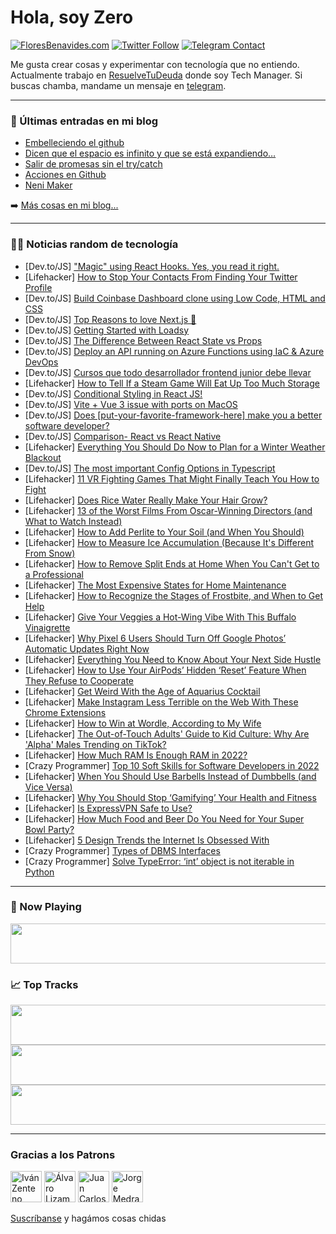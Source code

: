 # Hola, soy Zero

[![FloresBenavides.com](https://img.shields.io/website?down_message=oops&label=MiBlog&style=for-the-badge&up_message=online&url=https%3A%2F%2Ffloresbenavides.com)](https://floresbenavides.com) [![Twitter Follow](https://img.shields.io/twitter/follow/ZeroDragon?color=%231DA1F2&label=Follow&logo=twitter&logoColor=ffffff&style=for-the-badge)](https://twitter.com/zerodragon) [![Telegram Contact](https://img.shields.io/badge/escr%C3%ADbeme-ZeroDragon-%2326A5E4?style=for-the-badge&logo=telegram)](https://t.me/zerodragon)

Me gusta crear cosas y experimentar con tecnología que no entiendo.
Actualmente trabajo en [ResuelveTuDeuda](http://github.com/resuelve) donde soy Tech Manager.
Si buscas chamba, mandame un mensaje en [telegram](https://t.me/zerodragon).

---

### 📕 Últimas entradas en mi blog
<!-- BLOG-POST-LIST:START -->
- [Embelleciendo el github](https://floresbenavides.com/embelleciendo-el-github/)
- [Dicen que el espacio es infinito y que se está expandiendo…](https://floresbenavides.com/dicen-que-el-espacio-es-infinito-y-que-se-esta-expandiendo/)
- [Salir de promesas sin el try/catch](https://floresbenavides.com/salir-de-promesas-sin-el-try-catch/)
- [Acciones en Github](https://floresbenavides.com/acciones-en-github/)
- [Neni Maker](https://floresbenavides.com/neni-maker/)
<!-- BLOG-POST-LIST:END -->

➡️ [Más cosas en mi blog...](https://floresbenavides.com)

---

### 👨‍💻 Noticias random de tecnología
<!-- TECH-POSTS:START -->
- [Dev.to/JS] [&quot;Magic&quot; using React Hooks. Yes, you read it right.](https://dev.to/ahtrahdis7/magic-using-react-hooks-yes-you-read-it-right-17e5)
- [Lifehacker] [How to Stop Your Contacts From Finding Your Twitter Profile](https://lifehacker.com/how-to-stop-your-contacts-from-finding-your-twitter-pro-1848491997)
- [Dev.to/JS] [Build Coinbase Dashboard clone using Low Code, HTML and CSS](https://dev.to/rarestoma/build-coinbase-dashboard-clone-using-low-code-html-and-css-3k6i)
- [Dev.to/JS] [Top Reasons to love Next.js 🥰](https://dev.to/dreamyplayer/top-reasons-to-love-nextjs-3805)
- [Dev.to/JS] [Getting Started with Loadsy](https://dev.to/qainsights/getting-started-with-loadsy-1bjp)
- [Dev.to/JS] [The Difference Between React State vs Props](https://dev.to/cat/the-difference-between-react-state-vs-props-1g04)
- [Dev.to/JS] [Deploy an API running on Azure Functions using IaC &amp; Azure DevOps](https://dev.to/lakkimartin/deploy-an-api-running-on-azure-functions-using-iac-azure-devops-1439)
- [Dev.to/JS] [Cursos que todo desarrollador frontend junior debe llevar](https://dev.to/heraldofortuna/cursos-que-todo-desarrollador-frontend-junior-debe-llevar-8dg)
- [Lifehacker] [How to Tell If a Steam Game Will Eat Up Too Much Storage](https://lifehacker.com/how-to-tell-if-a-steam-game-will-eat-up-too-much-storag-1848490551)
- [Dev.to/JS] [Conditional Styling in React JS!](https://dev.to/salehmubashar/conditional-styling-in-react-js-3h52)
- [Dev.to/JS] [Vite + Vue 3 issue with ports on MacOS](https://dev.to/ingsm/vite-vue-3-issue-with-ports-on-macos-640)
- [Dev.to/JS] [Does [put-your-favorite-framework-here] make you a better software developer?](https://dev.to/padcom/does-put-your-favorite-framework-here-make-you-a-better-software-developer-6en)
- [Dev.to/JS] [Comparison- React vs React Native](https://dev.to/santan21/comparison-react-vs-react-native-3gf9)
- [Lifehacker] [Everything You Should Do Now to Plan for a Winter Weather Blackout](https://lifehacker.com/everything-you-should-do-now-to-plan-for-a-winter-weath-1848490402)
- [Dev.to/JS] [The most important Config Options in Typescript](https://dev.to/a7m3d000/the-most-important-config-options-in-typescript-88p)
- [Lifehacker] [11 VR Fighting Games That Might Finally Teach You How to Fight](https://lifehacker.com/11-vr-fighting-games-that-might-finally-teach-you-how-t-1848483812)
- [Lifehacker] [Does Rice Water Really Make Your Hair Grow?](https://lifehacker.com/does-rice-water-really-make-your-hair-grow-1848484522)
- [Lifehacker] [13 of the Worst Films From Oscar-Winning Directors &lpar;and What to Watch Instead&rpar;](https://lifehacker.com/13-of-the-worst-films-from-oscar-winning-directors-and-1848474772)
- [Lifehacker] [How to Add Perlite to Your Soil &lpar;and When You Should&rpar;](https://lifehacker.com/how-to-add-perlite-to-your-soil-and-when-you-should-1848477041)
- [Lifehacker] [How to Measure Ice Accumulation &lpar;Because It&#39;s Different From Snow&rpar;](https://lifehacker.com/how-to-measure-ice-accumulation-because-its-different-1848477062)
- [Lifehacker] [How to Remove Split Ends at Home When You Can&#39;t Get to a Professional](https://lifehacker.com/how-to-remove-split-ends-at-home-when-you-cant-get-to-a-1848476525)
- [Lifehacker] [The Most Expensive States for Home Maintenance](https://lifehacker.com/the-most-expensive-states-for-home-maintenance-1848476549)
- [Lifehacker] [How to Recognize the Stages of Frostbite, and When to Get Help](https://lifehacker.com/how-to-recognize-the-stages-of-frostbite-and-when-to-g-1848476581)
- [Lifehacker] [Give Your Veggies a Hot-Wing Vibe With This Buffalo Vinaigrette](https://lifehacker.com/give-your-veggies-a-hot-wing-vibe-with-this-buffalo-vin-1848484090)
- [Lifehacker] [Why Pixel 6 Users Should Turn Off Google Photos’ Automatic Updates Right Now](https://lifehacker.com/why-pixel-6-users-should-turn-off-google-photos-automa-1848481912)
- [Lifehacker] [Everything You Need to Know About Your Next Side Hustle](https://lifehacker.com/everything-you-need-to-know-about-your-next-side-hustle-1848482413)
- [Lifehacker] [How to Use Your AirPods’ Hidden ‘Reset’ Feature When They Refuse to Cooperate](https://lifehacker.com/how-to-use-your-airpods-hidden-reset-feature-when-th-1848481632)
- [Lifehacker] [Get Weird With the Age of Aquarius Cocktail](https://lifehacker.com/get-weird-with-the-age-of-aquarius-cocktail-1848481214)
- [Lifehacker] [Make Instagram Less Terrible on the Web With These Chrome Extensions](https://lifehacker.com/make-instagram-less-terrible-on-the-web-with-these-chro-1848479619)
- [Lifehacker] [How to Win at Wordle, According to My Wife](https://lifehacker.com/how-to-win-at-wordle-according-to-my-wife-1848480285)
- [Lifehacker] [The Out-of-Touch Adults&#39; Guide to Kid Culture: Why Are &#39;Alpha&#39; Males Trending on TikTok?](https://lifehacker.com/the-out-of-touch-adults-guide-to-kid-culture-why-are-a-1848479421)
- [Lifehacker] [How Much RAM Is Enough RAM in 2022?](https://lifehacker.com/how-much-ram-is-enough-ram-in-2022-1848475998)
- [Crazy Programmer] [Top 10 Soft Skills for Software Developers in 2022](https://www.thecrazyprogrammer.com/2022/02/soft-skills-for-software-developers.html)
- [Lifehacker] [When You Should Use Barbells Instead of Dumbbells &lpar;and Vice Versa&rpar;](https://lifehacker.com/when-you-should-use-barbells-instead-of-dumbbells-and-1848477314)
- [Lifehacker] [Why You Should Stop ‘Gamifying’ Your Health and Fitness](https://lifehacker.com/why-you-should-stop-gamifying-your-health-and-fitness-1848475094)
- [Lifehacker] [Is ExpressVPN Safe to Use?](https://lifehacker.com/is-expressvpn-safe-to-use-1848477227)
- [Lifehacker] [How Much Food and Beer Do You Need for Your Super Bowl Party?](https://lifehacker.com/how-much-food-and-beer-do-you-need-for-your-super-bowl-1848475138)
- [Lifehacker] [5 Design Trends the Internet Is Obsessed With](https://lifehacker.com/6-design-trends-the-internet-is-obsessed-with-1848476533)
- [Crazy Programmer] [Types of DBMS Interfaces](https://www.thecrazyprogrammer.com/2022/02/dbms-interfaces.html)
- [Crazy Programmer] [Solve TypeError: ‘int’ object is not iterable in Python](https://www.thecrazyprogrammer.com/2022/01/typeerror-int-object-is-not-iterable.html)<!-- TECH-POSTS:END -->

---

### 🎵 Now Playing
<a href="https://spotify-now-playing-dun.vercel.app/now-playing?open"><img src="https://spotify-now-playing-dun.vercel.app/now-playing" width="540" height="64"></a>

### 📈 Top Tracks
<a href="https://spotify-now-playing-dun.vercel.app/top-tracks?i=1&open"><img src="https://spotify-now-playing-dun.vercel.app/top-tracks?i=1" width="540" height="64"></a>
<a href="https://spotify-now-playing-dun.vercel.app/top-tracks?i=2&open"><img src="https://spotify-now-playing-dun.vercel.app/top-tracks?i=2" width="540" height="64"></a>
<a href="https://spotify-now-playing-dun.vercel.app/top-tracks?i=3&open"><img src="https://spotify-now-playing-dun.vercel.app/top-tracks?i=3" width="540" height="64"></a>

---

### Gracias a los Patrons
[<img src="https://avatars.githubusercontent.com/u/243380?v=4" alt="Iván Zenteno" width="50px">](https://github.com/k001) [<img src="https://avatars.githubusercontent.com/u/19955639?v=4" alt="Álvaro Lizama" width="50px">](https://github.com/alvarolizama) [<img src="https://avatars.githubusercontent.com/u/2718753?v=4" alt="Juan Carlos Ruiz" width="50px">](https://github.com/JuanCrg90) [<img src="https://avatars.githubusercontent.com/u/37025?v=4" alt="Jorge Medrano" width="50px">](https://github.com/h1pp1e) 

[Suscríbanse](https://www.patreon.com/zerodragon) y hagámos cosas chidas
